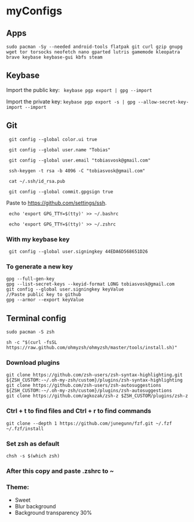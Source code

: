 # myConfigs

## Apps

```
sudo pacman -Sy --needed android-tools flatpak git curl gzip gnupg wget tor torsocks neofetch nano gparted lutris gamemode kleopatra brave keybase keybase-gui kbfs steam
```


## Keybase
Import the public key:
` keybase pgp export | gpg --import`

Import the private key:
` keybase pgp export -s | gpg --allow-secret-key-import --import `

## Git

` git config --global color.ui true`

` git config --global user.name "Tobias"`

` git config --global user.email "tobiasvosk@gmail.com"`

` ssh-keygen -t rsa -b 4096 -C "tobiasvosk@gmail.com"`

` cat ~/.ssh/id_rsa.pub`

` git config --global commit.gpgsign true`


Paste to https://github.com/settings/ssh.

` echo 'export GPG_TTY=$(tty)' >> ~/.bashrc`

` echo 'export GPG_TTY=$(tty)' >> ~/.zshrc`
### With my keybase key
` git config --global user.signingkey 44EDA6D568651D26`

### To generate a new key
```
gpg --full-gen-key
gpg --list-secret-keys --keyid-format LONG tobiasvosk@gmail.com
git config --global user.signingkey keyValue
//Paste public key to github
gpg --armor --export keyValue
```


## Terminal config

```
sudo pacman -S zsh

sh -c "$(curl -fsSL https://raw.github.com/ohmyzsh/ohmyzsh/master/tools/install.sh)"

```

### Download plugins

```
git clone https://github.com/zsh-users/zsh-syntax-highlighting.git ${ZSH_CUSTOM:-~/.oh-my-zsh/custom}/plugins/zsh-syntax-highlighting
git clone https://github.com/zsh-users/zsh-autosuggestions ${ZSH_CUSTOM:-~/.oh-my-zsh/custom}/plugins/zsh-autosuggestions
git clone https://github.com/agkozak/zsh-z $ZSH_CUSTOM/plugins/zsh-z
```


### Ctrl + t to find files and Ctrl + r to find commands
```
git clone --depth 1 https://github.com/junegunn/fzf.git ~/.fzf
~/.fzf/install
```
### Set zsh as default
```chsh -s $(which zsh)```

### After this copy and paste .zshrc to ~

### Theme: 
- Sweet
- Blur background
- Background transparency 30%





